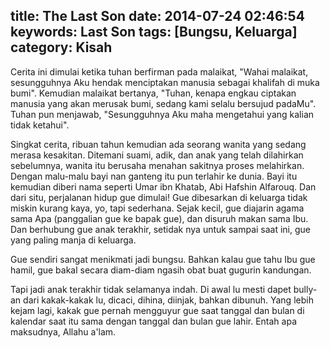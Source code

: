 title: The Last Son
date: 2014-07-24 02:46:54
keywords: Last Son
tags: [Bungsu, Keluarga]
category: Kisah
---
Cerita ini dimulai ketika tuhan berfirman pada malaikat, "Wahai malaikat, sesungguhnya Aku hendak menciptakan manusia sebagai khalifah di muka bumi". Kemudian malaikat bertanya, "Tuhan, kenapa engkau ciptakan manusia yang akan merusak bumi, sedang kami selalu bersujud padaMu". Tuhan pun menjawab, "Sesungguhnya Aku maha mengetahui yang kalian tidak ketahui".<!-- more -->

Singkat cerita, ribuan tahun kemudian ada seorang wanita yang sedang merasa kesakitan. Ditemani suami, adik, dan anak yang telah dilahirkan sebelumnya, wanita itu berusaha menahan sakitnya proses melahirkan. Dengan malu-malu bayi nan ganteng itu pun terlahir ke dunia. Bayi itu kemudian diberi nama seperti Umar ibn Khatab, Abi Hafshin Alfarouq. Dan dari situ, perjalanan hidup gue dimulai! Gue dibesarkan di keluarga tidak miskin kurang kaya, yo, tapi sederhana. Sejak kecil, gue diajarin agama sama Apa (panggalian gue ke bapak gue), dan disuruh makan sama Ibu. Dan berhubung gue anak terakhir, setidak nya untuk sampai saat ini, gue yang paling manja di keluarga. 

Gue sendiri sangat menikmati jadi bungsu. Bahkan kalau gue tahu Ibu gue hamil, gue bakal secara diam-diam ngasih obat buat gugurin kandungan.

Tapi jadi anak terakhir tidak selamanya indah. Di awal lu mesti dapet bully-an dari kakak-kakak lu, dicaci, dihina, diinjak, bahkan dibunuh. Yang lebih kejam lagi, kakak gue pernah mengguyur gue saat tanggal dan bulan di kalendar saat itu sama dengan tanggal dan bulan gue lahir. Entah apa maksudnya, Allahu a'lam. 
